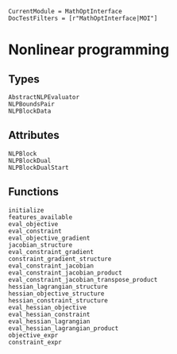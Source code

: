 ```@meta
CurrentModule = MathOptInterface
DocTestFilters = [r"MathOptInterface|MOI"]
```

# Nonlinear programming

## Types
```@docs
AbstractNLPEvaluator
NLPBoundsPair
NLPBlockData
```

## Attributes

```@docs
NLPBlock
NLPBlockDual
NLPBlockDualStart
```

## Functions

```@docs
initialize
features_available
eval_objective
eval_constraint
eval_objective_gradient
jacobian_structure
eval_constraint_gradient
constraint_gradient_structure
eval_constraint_jacobian
eval_constraint_jacobian_product
eval_constraint_jacobian_transpose_product
hessian_lagrangian_structure
hessian_objective_structure
hessian_constraint_structure
eval_hessian_objective
eval_hessian_constraint
eval_hessian_lagrangian
eval_hessian_lagrangian_product
objective_expr
constraint_expr
```
